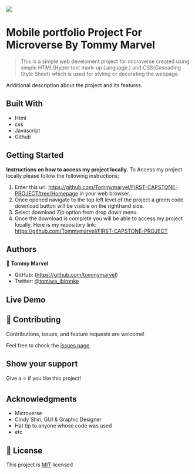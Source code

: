 ![](https://img.shields.io/badge/Microverse-blueviolet)

# Mobile portfolio Project For Microverse By Tommy Marvel

> This is a simple web develoment project for microverse created using simple HTML(Hyper text mark-up Language.) and CSS(Cascading Style Sheet) which is used for styling or decorating the webpage.



Additional description about the project and its features.

## Built With

- Html
- css
- Javascript
- Github

## Getting Started

**Instructions on how to access my project locally.**
 To Access my project locally please follow the following instructions;
1. Enter this url:  https://github.com/Tommymarvel/FIRST-CAPSTONE-PROJECT/tree/Homepage in your web browser.
2. Once opened navigate to the top left level of the project a green code download button will be visible on the righthand side.
3. Select download Zip option from drop down menu.
4. Once the download is complete you will be able to access my project locally.
Here is my repository link: https://github.com/Tommymarvel/FIRST-CAPSTONE-PROJECT

## Authors

👤 **Tommy Marvel**
- GitHub: (https://github.com/tommymarvel)
- Twitter: [@tomiwa_ibironke](https://twitter.com/tomiwa_ibironke) 

## Live Demo


## 🤝 Contributing

Contributions, issues, and feature requests are welcome!

Feel free to check the [issues page](../../issues/).

## Show your support

Give a ⭐️ if you like this project!

## Acknowledgments
- Microverse
- Cindy Shin, GUI & Graphic Designer
- Hat tip to anyone whose code was used
- etc

## 📝 License

This project is [MIT](./MIT.md) licensed